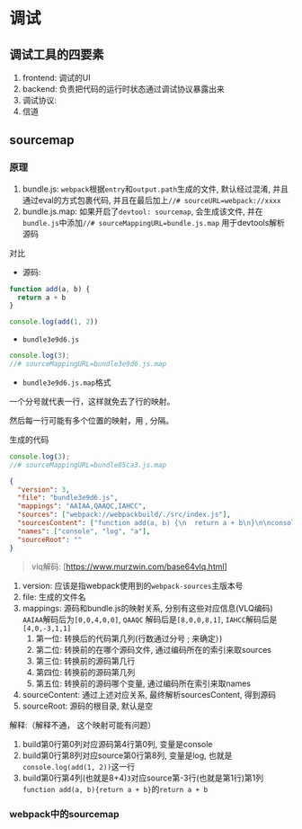 # 调试

## 调试工具的四要素

1. frontend: 调试的UI
2. backend: 负责把代码的运行时状态通过调试协议暴露出来
3. 调试协议:
4. 信道

## sourcemap

### 原理

1. bundle.js: `webpack`根据`entry`和`output.path`生成的文件, 默认经过混淆, 并且通过eval的方式包裹代码, 并且在最后加上`//# sourceURL=webpack://xxxx`
2. bundle.js.map: 如果开启了`devtool: sourcemap`, 会生成该文件, 并在`bundle.js`中添加`//# sourceMappingURL=bundle.js.map` 用于devtools解析源码

对比

- 源码:

```js
function add(a, b) {
  return a + b
}

console.log(add(1, 2))
```

- `bundle3e9d6.js`

```js
console.log(3);
//# sourceMappingURL=bundle3e9d6.js.map
```

- `bundle3e9d6.js.map`格式

一个分号就代表一行，这样就免去了行的映射。

然后每一行可能有多个位置的映射，用 , 分隔。

生成的代码

```js
console.log(3);
//# sourceMappingURL=bundle85ca3.js.map
```

```json
{
  "version": 3,
  "file": "bundle3e9d6.js",
  "mappings": "AAIAA,QAAQC,IAHCC",
  "sources": ["webpack://webpackbuild/./src/index.js"],
  "sourcesContent": ["function add(a, b) {\n  return a + b\n}\n\nconsole.log(add(1, 2))"],
  "names": ["console", "log", "a"],
  "sourceRoot": ""
}
```

> vlq解码: [https://www.murzwin.com/base64vlq.html]

1. version: 应该是指webpack使用到的`webpack-sources`主版本号
2. file: 生成的文件名
3. mappings: 源码和bundle.js的映射关系, 分别有这些对应信息(VLQ编码) `AAIAA`解码后为`[0,0,4,0,0]`, `QAAQC` 解码后是`[8,0,0,8,1]`, `IAHCC`解码后是`[4,0,-3,1,1]`
   1. 第一位: 转换后的代码第几列(行数通过分号 ; 来确定）)
   2. 第二位: 转换前的在哪个源码文件, 通过编码所在的索引来取sources
   3. 第三位: 转换前的源码第几行
   4. 第四位: 转换前的源码第几列
   5. 第五位: 转换前的源码哪个变量, 通过编码所在索引来取names
4. sourceContent: 通过上述对应关系, 最终解析sourcesContent, 得到源码
5. sourceRoot: 源码的根目录, 默认是空

解释:（解释不通， 这个映射可能有问题）

1. build第0行第0列对应源码第4行第0列, 变量是console
2. build第0行第8列对应source第0行第8列, 变量是log, 也就是```console.log(add(1, 2))```这一行
3. build第0行第4列(也就是8+4)`3`对应source第-3行(也就是第1行)第1列`function add(a, b){return a + b}`的`return a + b`

### webpack中的sourcemap
